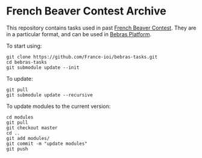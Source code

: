 # French Beaver Contest Archive

This repository contains tasks used in past [French Beaver Contest](http://castor-informatique.fr/). They are in a particular format, and can be used in [Bebras Platform](https://github.com/France-ioi/bebras-platform).

To start using:

```
git clone https://github.com/France-ioi/bebras-tasks.git
cd bebras-tasks
git submodule update --init
```

To update:

```
git pull
git submodule update --recursive
```

To update modules to the current version:

```
cd modules
git pull
git checkout master
cd ..
git add modules/
git commit -m "update modules"
git push
```
